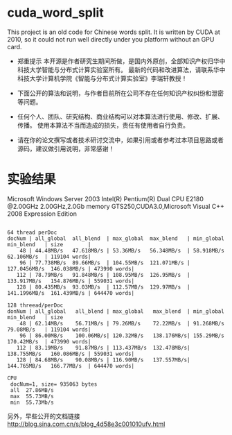 # cuda_word_split
This project is an old code for Chinese words split. It is written by CUDA at 2010, so it could not run well directly under you platform without an GPU card. 

* 郑重提示
本开源是作者研究生期间所做，是国内外原创，全部知识产权归华中科技大学智能与分布式计算实验室所有。
最新的代码和改进算法，请联系华中科技大学计算机学院《智能与分布式计算实验室》李瑞轩教授！

* 下面公开的算法和说明，与作者目前所在公司不存在任何知识产权纠纷和泄密等问题。
 
* 任何个人、团队、研究结构、商业结构可以对本算法进行使用、修改、扩展、传播。 使用本算法不当而造成的损失，责任有使用者自行负责。

* 请在你的论文撰写或者技术研讨交流中，如果引用或者参考过本项目思路或者源码，建议做引用说明，非常感谢！

# 实验结果
   Microsoft Windows Server 2003 Intel(R) Pentium(R) Dual CPU E2180 @2.00GHz 2.00GHz,2.0Gb memory
GTS250,CUDA3.0,Microsoft Visual C++ 2008 Expression Edition
<pre><code>
64 thread perDoc
docNum | all_global  all_blend  | max_global  max_blend   | min_global    min_blend   | size        |
    48 | 44.48MB/s   47.618MB/s | 53.36MB/s   56.348MB/s  | 58.918MB/s    62.106MB/s  | 119104 words|
    96 | 77.738MB/s  89.66MB/s  | 104.55MB/s  121.071MB/s | 127.0456MB/s  146.038MB/s | 473990 words|
   112 | 78.79MB/s   91.848MB/s | 108.95MB/s  126.95MB/s  | 133.917MB/s   154.876MB/s | 559031 words|
   128 | 80.435MB/s  93.03MB/s  | 112.57MB/s  129.97MB/s  | 141.1996MB/s  161.439MB/s | 644470 words|

128 threead/perDoc
donNum | all_global   all_blend | max_global   max_blend  | min_global    min_blend   | size
    48 | 62.14MB/s    56.71MB/s | 79.26MB/s    72.22MB/s  | 91.268MB/s    79.08MB/s   | 119104 words|
    96 | 86.00MB/s    100.06MB/s| 120.32MB/s   138.176MB/s| 155.29MB/s    170.42MB/s  | 473990 words|
   112 | 83.19MB/s    91.87MB/s | 113.437MB/s  132.478MB/s| 138.755MB/s   160.086MB/s | 559031 words|
   128 | 84.68MB/s    90.08MB/s | 116.90MB/s   137.557MB/s| 144.765MB/s   166.77MB/s  | 644470 words|

CPU
 docNum=1, size= 935063 bytes
 all  27.86MB/s              
 max  55.73MB/s 
 min  55.73Mb/s
</code></pre>

另外，早些公开的文档链接 http://blog.sina.com.cn/s/blog_4d58e3c001010ufv.html
